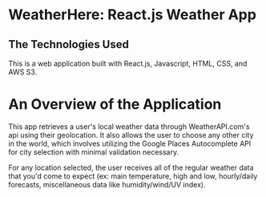 # WeatherHere: React.js Weather App

## The Technologies Used

This is a web application built with React.js, Javascript, HTML, CSS, and AWS S3.

# An Overview of the Application

This app retrieves a user's local weather data through WeatherAPI.com's api using their geolocation. It also allows the user to choose any other city in the world, which involves utilizing the Google Places Autocomplete API for city selection with minimal validation necessary.

For any location selected, the user receives all of the regular weather data that you'd come to expect (ex: main temperature, high and low, hourly/daily forecasts, miscellaneous data like humidity/wind/UV index).